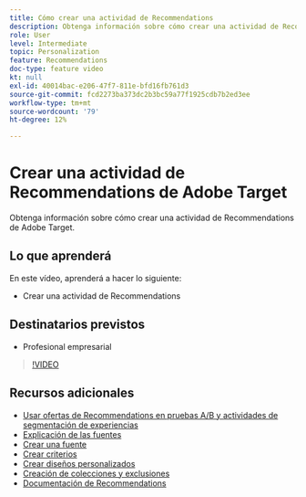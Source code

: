 ```yaml
---
title: Cómo crear una actividad de Recommendations
description: Obtenga información sobre cómo crear una actividad de Recommendations de Adobe Target.
role: User
level: Intermediate
topic: Personalization
feature: Recommendations
doc-type: feature video
kt: null
exl-id: 40014bac-e206-47f7-811e-bfd16fb761d3
source-git-commit: fcd2273ba373dc2b3bc59a77f1925cdb7b2ed3ee
workflow-type: tm+mt
source-wordcount: '79'
ht-degree: 12%

---
```


# Crear una actividad de Recommendations de Adobe Target

Obtenga información sobre cómo crear una actividad de Recommendations de Adobe Target.

## Lo que aprenderá

En este vídeo, aprenderá a hacer lo siguiente:

* Crear una actividad de Recommendations

## Destinatarios previstos

* Profesional empresarial

>[!VIDEO](https://video.tv.adobe.com/v/27688?quality=12)

## Recursos adicionales

* [Usar ofertas de Recommendations en pruebas A/B y actividades de segmentación de experiencias](use-recommendations-offers.md)
* [Explicación de las fuentes](understanding-feeds.md)
* [Crear una fuente](create-a-feed.md)
* [Crear criterios](create-criteria.md)
* [Crear diseños personalizados](create-custom-designs.md)
* [Creación de colecciones y exclusiones](create-collections-and-exclusions.md)
* [Documentación de Recommendations](https://experienceleague.adobe.com/docs/target/using/recommendations/recommendations.html?lang=en)
